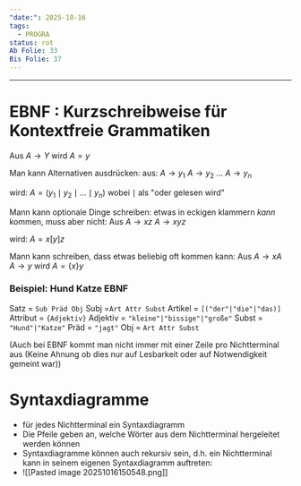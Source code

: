 ```yaml
---
"date:": 2025-10-16
tags:
  - PROGRA
status: rot
Ab Folie: 33
Bis Folie: 37
---
```

---

# EBNF : Kurzschreibweise für Kontextfreie Grammatiken

Aus $A\to Y$ wird $A=y$


Man kann Alternativen ausdrücken:
aus:
  $A\to y_{1}$
  $A\to y_{2}$
  ...
  $A\to y_{n}$

wird:
$A=(y_{1}\mid y_{2} \mid \dots \mid y_{n})$
wobei $\mid$ als "oder gelesen wird"


Mann kann optionale Dinge schreiben: etwas in eckigen klammern *kann* kommen, muss aber nicht:
 Aus 
 $A\to xz$
 $A\to xyz$
 
 wird:
$A=x[y]z$ 

Mann kann schreiben, dass etwas beliebig oft kommen kann:
Aus 
$A\to xA$ 
$A\to y$ 
wird
$A=\{ x \}y$


### Beispiel: Hund Katze EBNF

Satz = `Sub Präd Obj`
Subj =`Art Attr Subst`
Artikel = `[("der"|"die"|"das)]`
Attribut = `{Adjektiv}`
Adjektiv = `"kleine"|"bissige"|"große"`
Subst = `"Hund"|"Katze"`
Präd = `"jagt"`
Obj = `Art Attr Subst`


(Auch bei EBNF kommt man nicht immer mit einer Zeile pro Nichtterminal aus (Keine Ahnung ob dies nur auf Lesbarkeit oder auf Notwendigkeit gemeint war))

# Syntaxdiagramme
-  für jedes Nichtterminal ein Syntaxdiagramm
- Die Pfeile geben an, welche Wörter aus dem Nichtterminal hergeleitet werden können
- Syntaxdiagramme können auch rekursiv sein, d.h. ein Nichtterminal kann in seinem eigenen Syntaxdiagramm auftreten:
- ![[Pasted image 20251016150548.png]]




